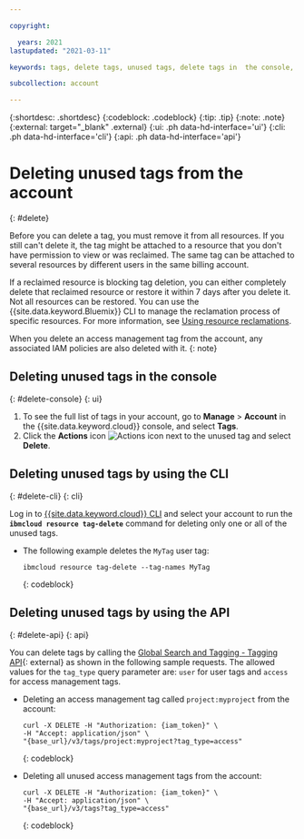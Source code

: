 ```yaml
---

copyright:

  years: 2021
lastupdated: "2021-03-11"

keywords: tags, delete tags, unused tags, delete tags in  the console, delete  tags cli, delete tags api

subcollection: account

---
```


{:shortdesc: .shortdesc}
{:codeblock: .codeblock}
{:tip: .tip}
{:note: .note}
{:external: target="_blank" .external}
{:ui: .ph data-hd-interface='ui'}
{:cli: .ph data-hd-interface='cli'}
{:api: .ph data-hd-interface='api'}

# Deleting unused tags from the account
{: #delete}

Before you can delete a tag, you must remove it from all resources. If you still can't delete it, the tag might be attached to a resource that you don't have permission to view or was reclaimed. The same tag can be attached to several resources by different users in the same billing account.

If a reclaimed resource is blocking tag deletion, you can either completely delete that reclaimed resource or restore it within 7 days after you delete it. Not all resources can be restored. You can use the {{site.data.keyword.Bluemix}} CLI to manage the reclamation process of specific resources. For more information, see [Using resource reclamations](/docs/account?topic=account-resource-reclamation).

When you delete an access management tag from the account, any associated IAM policies are also deleted with it.
{: note}

## Deleting unused tags in the console
{: #delete-console}
{: ui}

1. To see the full list of tags in your account, go to **Manage** > **Account** in the {{site.data.keyword.cloud}} console, and select **Tags**.
2. Click the **Actions** icon ![Actions icon](../icons/action-menu-icon.svg) next to the unused tag and select **Delete**.

## Deleting unused tags by using the CLI
{: #delete-cli}
{: cli}

Log in to [{{site.data.keyword.cloud}} CLI](/docs/cli?topic=cli-getting-started) and select your account to run the **`ibmcloud resource tag-delete`** command for deleting only one or all of the unused tags.
* The following example deletes the `MyTag` user tag:
  ```
  ibmcloud resource tag-delete --tag-names MyTag
  ```  
  {: codeblock}

## Deleting unused tags by using the API
{: #delete-api}
{: api}

You can delete tags by calling the [Global Search and Tagging - Tagging API](https://{DomainName}/apidocs/tagging){: external} as shown in the following sample requests. The allowed values for the `tag_type` query parameter are: `user` for user tags and `access` for access management tags.

* Deleting an access management tag called `project:myproject` from the account:
    ```
    curl -X DELETE -H "Authorization: {iam_token}" \
    -H "Accept: application/json" \
    "{base_url}/v3/tags/project:myproject?tag_type=access"
    ```
    {: codeblock}
    
* Deleting all unused access management tags from the account:
    ```
    curl -X DELETE -H "Authorization: {iam_token}" \
    -H "Accept: application/json" \
    "{base_url}/v3/tags?tag_type=access"
    ```
    {: codeblock}
